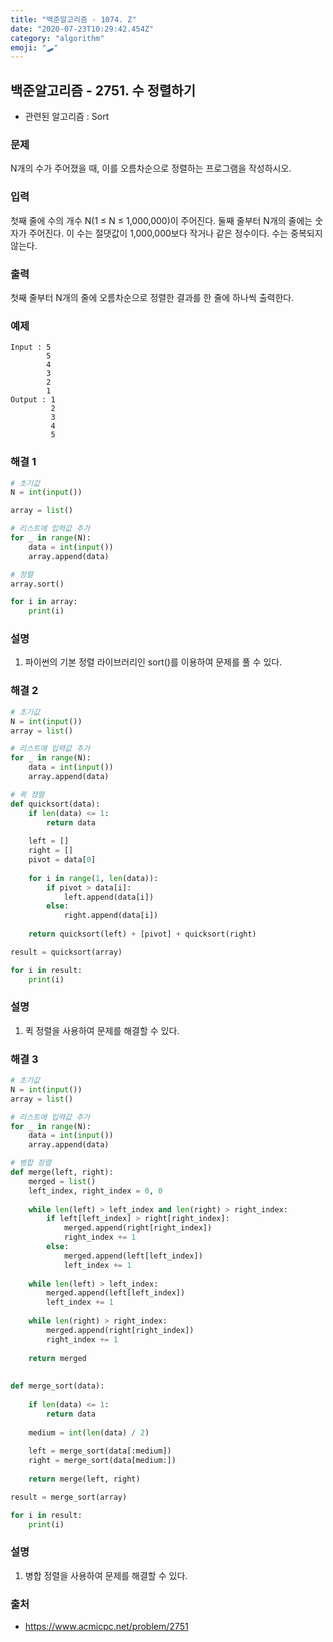 ```yaml
---
title: "백준알고리즘 - 1074. Z"
date: "2020-07-23T10:29:42.454Z"
category: "algorithm"
emoji: "🛹"
---
```


## 백준알고리즘 - 2751. 수 정렬하기

- 관련된 알고리즘 : Sort

### 문제

N개의 수가 주어졌을 때, 이를 오름차순으로 정렬하는 프로그램을 작성하시오.

### 입력

첫째 줄에 수의 개수 N(1 ≤ N ≤ 1,000,000)이 주어진다. 둘째 줄부터 N개의 줄에는 숫자가 주어진다. 이 수는 절댓값이 1,000,000보다 작거나 같은 정수이다. 수는 중복되지 않는다.

### 출력

첫째 줄부터 N개의 줄에 오름차순으로 정렬한 결과를 한 줄에 하나씩 출력한다.

### 예제

```
Input : 5
        5
        4
        3
        2
        1
Output : 1
         2
         3
         4
         5
```

### 해결 1

```python
# 초기값
N = int(input())

array = list()

# 리스트에 입력값 추가
for _ in range(N):
    data = int(input())
    array.append(data)

# 정렬
array.sort()

for i in array:
    print(i)
```

### 설명

1. 파이썬의 기본 정렬 라이브러리인 sort()를 이용하여 문제를 풀 수 있다.

### 해결 2

```python
# 초기값
N = int(input())
array = list()

# 리스트에 입력값 추가
for _ in range(N):
    data = int(input())
    array.append(data)

# 퀵 정렬
def quicksort(data):
    if len(data) <= 1:
        return data
    
    left = []
    right = []
    pivot = data[0]
    
    for i in range(1, len(data)):
        if pivot > data[i]:
            left.append(data[i])
        else:
            right.append(data[i])
    
    return quicksort(left) + [pivot] + quicksort(right)

result = quicksort(array)

for i in result:
    print(i)

```

### 설명

1. 퀵 정렬을 사용하여 문제를 해결할 수 있다.

### 해결 3

```python
# 초기값
N = int(input())
array = list()

# 리스트에 입력값 추가
for _ in range(N):
    data = int(input())
    array.append(data)

# 병합 정렬 
def merge(left, right):
    merged = list()
    left_index, right_index = 0, 0
    
    while len(left) > left_index and len(right) > right_index:
        if left[left_index] > right[right_index]:
            merged.append(right[right_index])
            right_index += 1
        else:
            merged.append(left[left_index])
            left_index += 1
            
    while len(left) > left_index:
        merged.append(left[left_index])
        left_index += 1
    
    while len(right) > right_index:
        merged.append(right[right_index])
        right_index += 1
        
    return merged
        
    
def merge_sort(data):
    
    if len(data) <= 1:
        return data
    
    medium = int(len(data) / 2)
    
    left = merge_sort(data[:medium])
    right = merge_sort(data[medium:])
        
    return merge(left, right)

result = merge_sort(array)

for i in result:
    print(i)
```

### 설명

1. 병합 정렬을 사용하여 문제를 해결할 수 있다.

### 출처

- https://www.acmicpc.net/problem/2751


